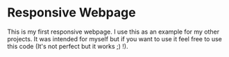 # Responsive Webpage
 This is my first responsive webpage. I use this as an example for my other projects.
 It was intended for myself but if you want to use it feel free to use this code (It's not perfect but it works ;) !).
